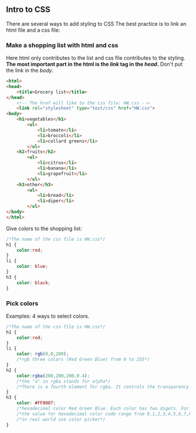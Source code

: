## Intro to CSS
There are several ways to add styling to CSS
The best practice is to link an html file and a css file:

### Make a shopping list with html and css
Here html only contributes to the list and css file contributes to the styling.  
**The most important part in the html is the *link* tag in the *head*.** Don't put the link in the *body*.
```html
<html>
<head>
	<title>Grocery list</title>
</head>
	<!-- The href will like to the css file: HW.css -->
	<link rel="stylesheet" type="text/css" href="HW.css">
<body>
	<h1>vegetables</h1>
		<ul>
			<li>tomato</li>
			<li>broccoli</li>
			<li>collard greens</li>
		</ul>
	<h2>fruits</h2>
		<ul>
			<li>citrus</li>
			<li>banana</li>
			<li>grapefruit</li>
		</ul>
	<h3>other</h3>
		<ul>
			<li>bread</li>
			<li>diper</li>
		</ul>
</body>
</html>
```
Give colors to the shopping list: 
```css
/*The name of the css file is HW.css*/
h1 {
	color:red;
}
li {
	color: blue;
}
h3 {
	color: black;
}
```
### Pick colors
Examples:
4 ways to select colors.
```css
/*The name of the css file is HW.css*/
h1 {
	color:red;
}
li {
	color: rgb(0,0,200);
	/*rgb three colors (Red Green Blue) from 0 to 255*/
}
h2 {
	color:rgba(200,200,200,0.4);
	/*the "a" in rgba stands for alpha*/
	/*There is a fourth element for rgba. It controls the transparency of the color.*/
}
h3 {
	color: #FF0007;
	/*hexadecimal color Red Green Blue. Each color has two digets. For example, the first two controls red, the next two green ...*/
	/*the value for hexadecimal color code range from 0,1,2,3,4,5,6,7,8,9,A,B,C,D,E,F*/
	/*in real world use color picker*/
}
```





